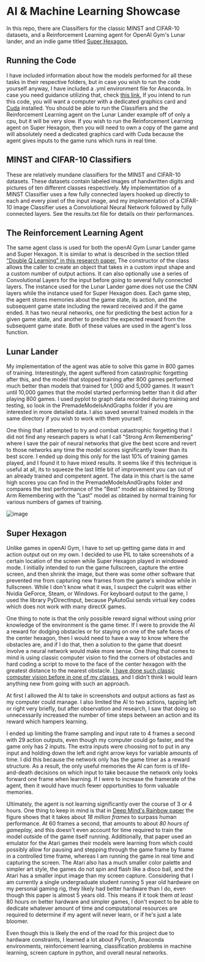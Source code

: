 # AI & Machine Learning Showcase
In this repo, there are Classifiers for the classic MINST and CIFAR-10 datasets, and a Reinforcement Learning agent for OpenAI Gym's Lunar lander, and an indie game titled [Super Hexagon.](https://en.wikipedia.org/wiki/Super_Hexagon)


## Running the Code
I have included information about how the models performed for all these tasks in their respective folders, but in case you wish to run the code yourself anyway, I have included a .yml environment file for Anaconda. In case you need guidance utilizing that, check [this link.](https://docs.conda.io/projects/conda/en/latest/user-guide/tasks/manage-environments.html) If you intend to run this code, you will want a computer with a dedicated graphics card and [Cuda](https://developer.nvidia.com/cuda-downloads?target_os=Windows&target_arch=x86_64&target_version=10&target_type=exe_local) installed. You should be able to run the Classifiers and the Reinforcement Learning agent on the Lunar Lander example off of only a cpu, but it will be very slow. If you wish to run the Reinforcement Learning agent on Super Hexagon, then you will need to own a copy of the game and will absolutely need a dedicated graphics card with Cuda because the agent gives inputs to the game runs which runs in real time.


## MINST and CIFAR-10 Classifiers
These are relatively mundane classifiers for the MINST and CIFAR-10 datasets. These datasets contain labeled images of handwritten digits and pictures of ten different classes respectively. My implementation of a MINST Classifier uses a few fully connected layers hooked up directly to each and every pixel of the input image, and my implementation of a CIFAR-10 image Classifier uses a Convolutional Neural Network followed by fully connected layers. See the results.txt file for details on their performances.


## The Reinforcement Learning Agent
The same agent class is used for both the openAI Gym Lunar Lander game and Super Hexagon. It is similar to what is described in the section titled ["Double Q Learning" in this research paper.](https://arxiv.org/pdf/1710.02298.pdf) The constructor of the class allows the caller to create an object that takes in a custom input shape and a custom number of output actions. It can also optionally use a series of Convolutional Layers for the input before going to several fully connected layers. The instance used for the Lunar Lander game does not use the CNN layers while the instance used for Super Hexagon does. Each game step, the agent stores memories about the game state, its action, and the subsequent game state including the reward received and if the game ended. It has two neural networks, one for predicting the best action for a given game state, and another to predict the expected reward from the subsequent game state. Both of these values are used in the agent's loss function.


## Lunar Lander
My implementation of the agent was able to solve this game in 800 games of training. Interestingly, the agent suffered from catastrophic forgetting after this, and the model that stopped training after 800 games performed much better than models that trained for 1,000 and 5,000 games. It wasn't until 10,000 games that the model started performing better than it did after playing 800 games. I used pyplot to graph data recorded during training and testing, so look in the PremadeModelsAndGraphs folder if you are interested in more detailed data. I also saved several trained models in the same directory if you wish to work with them yourself.

One thing that I attempted to try and combat catastrophic forgetting that I did not find any research papers is what I call "Strong Arm Remembering" where I save the pair of neural networks that give the best score and revert to those networks any time the model scores significantly lower than its best score. I ended up doing this only for the last 10% of training games played, and I found it to have mixed results. It seems like if this technique is useful at all, its to squeeze the last little bit of improvement you can out of an already trained and competent agent. The data in this chart is the same high scores you can find in the PremadeModelsAndGraphs folder and compares the test performance of the "Best" model as obtained by Strong Arm Remembering with the "Last" model as obtained by normal training for various numbers of games of training.

![image](https://user-images.githubusercontent.com/42709150/147046187-bc87b6f5-a929-4558-af2e-0b7fcd4b4499.png)


## Super Hexagon
Unlike games in openAI Gym, I have to set up getting game data in and action output out on my own. I decided to use PIL to take screenshots of a certain location of the screen while Super Hexagon played in windowed mode. I initially intended to run the game fullscreen, capture the entire screen, and then shrink the image, but there was some other software that prevented me from capturing new frames from the game's window while in fullscreen. While I don't know what it was, I suspect the culprit was either Nvidia GeForce, Steam, or Windows. For keyboard output to the game, I used the library PyDirectInput, because PyAutoGui sends virtual key codes which does not work with many directX games.

One thing to note is that the only possible reward signal without using prior knowledge of the environment is the game timer. If I were to provide the AI a reward for dodging obstacles or for staying on one of the safe faces of the center hexagon, then I would need to have a way to know where the obstacles are, and if I do that, then a solution to the game that doesnt involve a neural network would make more sense. One thing that comes to mind is using classic computer vision to find the corners of obstacles and hard coding a script to move to the face of the center hexagon with the greatest distance to the nearest obstacle. [I have done such classic computer vision before in one of my classes](https://colab.research.google.com/drive/19t5WWMYpHSfFju87RXxCjVtPkfozqe5A?usp=sharing), and I didn't think I would learn anything new from going with such an approach.

At first I allowed the AI to take in screenshots and output actions as fast as my computer could manage. I also limited the AI to two actions, tapping left or right very briefly, but after observation and research, I saw that doing so unnecessarily increased the number of time steps between an action and its reward which hampers learning.

I ended up limiting the frame sampling and input rate to 4 frames a second with 29 action outputs, even though my computer could go faster, and the game only has 2 inputs. The extra inputs were choosing not to put in any input and holding down the left and right arrow keys for variable amounts of time. I did this because the network only has the game timer as a reward structure. As a result, the only useful memories the AI can form is of life-and-death decisions on which input to take because the network only looks forward one frame when learning. If I were to increase the framerate of the agent, then it would have much fewer opportunities to form valuable memories.

Ultimately, the agent is not learning significantly over the course of 3 or 4 hours. One thing to keep in mind is that in [Deep Mind's Rainbow paper](https://arxiv.org/pdf/1710.02298.pdf) the figure shows that it takes about *18 million frames* to surpass human performance. At 60 frames a second, that amounts to about *80 hours of gameplay,* and this doesn't even account for time required to train the model outside of the game itself running. Additionally, that paper used an emulator for the Atari games their models were learning from which could possibly allow for pausing and stepping through the game frame by frame in a controlled time frame, whereas I am running the game in real time and capturing the screen. The Atari also has a much smaller color palette and simpler art style, the games do not spin and flash like a disco ball, and the Atari has a smaller input image than my screen capture. Considering that I am currently a single undergraduate student running 5 year old hardware on my personal gaming rig, they likely had better hardware than I do, even though this paper is almost 5 years old. This means if it took them *at least* 80 hours on better hardware and simpler games, I don't expect to be able to dedicate whatever amount of time and computational resources are required to determine if my agent will never learn, or if he's just a late bloomer.

Even though this is likely the end of the road for this project due to hardware constraints, I learned a lot about PyTorch, Anaconda environments, reinforcement learning, classification problems in machine learning, screen capture in python, and overall neural networks.

